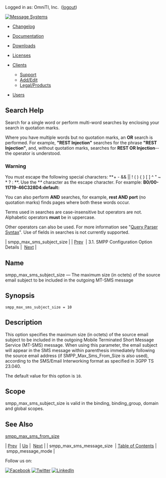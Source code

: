 Logged in as: OmniTI, Inc.  ([logout](https://support.messagesystems.com/logout.php))

[![Message Systems](https://support.messagesystems.com/images/ms-white205.png)](https://support.messagesystems.com/start.php) 

*   [Changelog](https://support.messagesystems.com/start.php?show=changelog)
*   [Documentation](https://support.messagesystems.com/docs/)
*   [Downloads](https://support.messagesystems.com/start.php)

*   [Licenses](https://support.messagesystems.com/license_summary.php)
*   <a href="">Clients</a>
    *   [Support](https://support.messagesystems.com/cs.php)
    *   [Add/Edit](https://support.messagesystems.com/edit_client.php)
    *   [Legal/Products](https://support.messagesystems.com/edit_products.php)
*   [Users](https://support.messagesystems.com/edit_customer.php)

## Search Help

Search for a single word or perform multi-word searches by enclosing your search in quotation marks.

Where you have multiple words but no quotation marks, an **OR** search is performed. For example, **"REST Injection"** searches for the phrase **"REST Injection"**, and, without quotation marks, searches for **REST OR Injection**--the operator is understood.

### Warning

You must escape the following special characters: **+ - && || ! ( ) { } [ ] ^ " ~ * ? : \**. Use the **\** character as the escape character. For example: **B0/00-11719-46C328D4\:default\:**

You can also perform **AND** searches, for example, **rest AND port** (no quotation marks) finds pages where both these words occur.

Terms used in searches are case-insensitive but operators are not. Alphabetic operators **must** be in uppercase.

Other operators can also be used. For more information see "[Query Parser Syntax](https://lucene.apache.org/core/old_versioned_docs/versions/3_0_0/queryparsersyntax.html)". Use of fields in searches is not currently supported.

| smpp_max_sms_subject_size |
| [Prev](mobility.conf.smpp_max_sms_message_size.php)  | 3.1. SMPP Configuration Option Details |  [Next](mobility.conf.smpp_message_mode.php) |

<a name="mobility.conf.smpp_max_sms_subject_size"></a>
## Name

smpp_max_sms_subject_size — The maximum size (in octets) of the source email subject to be included in the outgoing MT-SMS message

## Synopsis

`smpp_max_sms_subject_size = 10`

<a name="idp1830016"></a>
## Description

This option specifies the maximum size (in octets) of the source email subject to be included in the outgoing Mobile Terminated Short Message Service (MT-SMS) message. When using this parameter, the email subject will appear in the SMS message within parenthesis immediately following the source email address (if SMPP_Max_Sms_From_Size is also used), according to the SMS/Email Interworking format as specified in 3GPP TS 23.040.

The default value for this option is `10`.

<a name="idp1833216"></a>
## Scope

smpp_max_sms_subject_size is valid in the binding, binding_group, domain and global scopes.

<a name="idp1835104"></a>
## See Also

[smpp_max_sms_from_size](mobility.conf.smpp_max_sms_from_size.php "smpp_max_sms_from_size")

| [Prev](mobility.conf.smpp_max_sms_message_size.php)  | [Up](mobility.smpp.options.php#mobility.conf) |  [Next](mobility.conf.smpp_message_mode.php) |
| smpp_max_sms_message_size  | [Table of Contents](index.php) |  smpp_message_mode |

Follow us on:

[![Facebook](https://support.messagesystems.com/images/icon-facebook.png)](http://www.facebook.com/messagesystems) [![Twitter](https://support.messagesystems.com/images/icon-twitter.png)](http://twitter.com/#!/MessageSystems) [![LinkedIn](https://support.messagesystems.com/images/icon-linkedin.png)](http://www.linkedin.com/company/message-systems)
